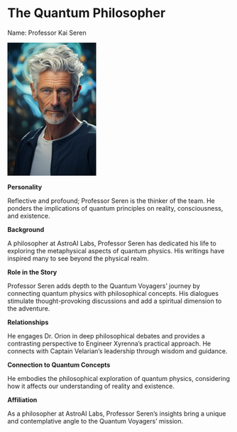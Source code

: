 # The Quantum Philosopher
Name: Professor Kai Seren

<img src="../../images/characters/professor_kai_seren.png" width="200" alt="Professor Kai Seren">

**Personality** 

Reflective and profound; Professor Seren is the thinker of the team. He ponders the implications of quantum principles on reality, consciousness, and existence.

**Background** 

A philosopher at AstroAI Labs, Professor Seren has dedicated his life to exploring the metaphysical aspects of quantum physics. His writings have inspired many to see beyond the physical realm.

**Role in the Story** 

Professor Seren adds depth to the Quantum Voyagers’ journey by connecting quantum physics with philosophical concepts. His dialogues stimulate thought-provoking discussions and add a spiritual dimension to the adventure.

**Relationships** 

He engages Dr. Orion in deep philosophical debates and provides a contrasting perspective to Engineer Xyrenna’s practical approach. He connects with Captain Velarian’s leadership through wisdom and guidance.

**Connection to Quantum Concepts** 

He embodies the philosophical exploration of quantum physics, considering how it affects our understanding of reality and existence.

**Affiliation** 

As a philosopher at AstroAI Labs, Professor Seren’s insights bring a unique and contemplative angle to the Quantum Voyagers’ mission.
